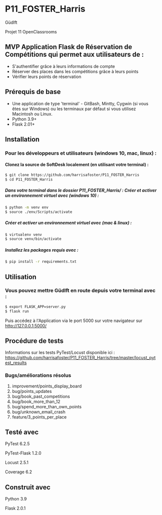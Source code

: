 # P11_FOSTER_Harris
Güdlft

Projet 11 OpenClassrooms

## MVP Application Flask de Réservation de Compétitions qui permet aux utilisateurs de :
- S'authentifier grâce à leurs informations de compte
- Réserver des places dans les compétitions grâce à leurs points
- Vérifier leurs points de réservation

## Prérequis de base
- Une application de type 'terminal' - GitBash, Mintty, Cygwin (si vous êtes sur Windows) 
   ou les terminaux par défaut si vous utilisez Macintosh ou Linux. 
- Python 3.9+
- Flask 2.01+

## Installation
### Pour les développeurs et utilisateurs (windows 10, mac, linux) :
#### Clonez la source de SoftDesk localement (en utilisant votre terminal) :
```sh
$ git clone https://github.com/harrisafoster/P11_FOSTER_Harris
$ cd P11_FOSTER_Harris
```
##### Dans votre terminal dans le dossier P11_FOSTER_Harris/ : Créer et activer un environnement virtuel avec (windows 10) :
```sh
$ python -m venv env
$ source ./env/Scripts/activate
```
##### Créer et activer un environnement virtuel avec (mac & linux) :
```sh
$ virtualenv venv
$ source venv/bin/activate
```
##### Installez les packages requis avec :
```sh
$ pip install -r requirements.txt
```
## Utilisation
### Vous pouvez mettre Güdlft en route depuis votre terminal avec :
```sh
$ export FLASK_APP=server.py
$ flask run
```
Puis accédez à l'Application via le port 5000 sur votre navigateur sur http://127.0.0.1:5000/

## Procédure de tests
Informations sur les tests PyTest/Locust disponible ici : https://github.com/harrisafoster/P11_FOSTER_Harris/tree/master/locust_pytest_results

### Bugs/améliorations résolus
1. improvement/points_display_board 
2. bug/points_updates 
3. bug/book_past_competitions 
4. bug/book_more_than_12 
5. bug/spend_more_than_own_points 
6. bug/unknown_email_crash 
7. feature/3_points_per_place

## Testé avec
PyTest 6.2.5

PyTest-Flask 1.2.0

Locust 2.5.1

Coverage 6.2

## Construit avec
Python 3.9 

Flask 2.0.1
